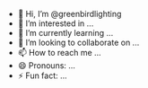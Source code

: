 - 👋 Hi, I’m @greenbirdlighting
- 👀 I’m interested in ...
- 🌱 I’m currently learning ...
- 💞️ I’m looking to collaborate on ...
- 📫 How to reach me ...
- 😄 Pronouns: ...
- ⚡ Fun fact: ...

<!---
greenbirdlighting/greenbirdlighting is a ✨ special ✨ repository because its `README.md` (this file) appears on your GitHub profile.
You can click the Preview link to take a look at your changes.
--->
